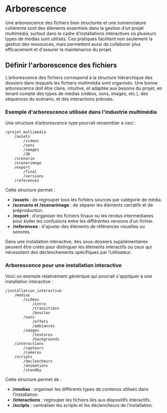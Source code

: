 # Arborescence

Une arborescence des fichiers bien structurée et une nomenclature cohérente sont des éléments essentiels dans la gestion d’un projet multimédia, surtout dans le cadre d’installations interactives où plusieurs types de médias sont utilisés. Ces pratiques facilitent non seulement la gestion des ressources, mais permettent aussi de collaborer plus efficacement et d'assurer la maintenance du projet.

## Définir l'arborescence des fichiers

L’arborescence des fichiers correspond à la structure hiérarchique des dossiers dans lesquels les fichiers multimédia sont organisés. Une bonne arborescence doit être claire, intuitive, et adaptée aux besoins du projet, en tenant compte des types de médias (vidéos, sons, images, etc.), des séquences du scénario, et des interactions prévues.

### Exemple d'arborescence utilisée dans l'industrie multimédia

Une structure d’arborescence type pourrait ressembler à ceci :

```
/projet_multimedia
    /assets
        /videos
        /sons
        /images
        /3D
    /scenario
    /scenarimage
    /export
        /final
        /versions
    /references
```

Cette structure permet :
- **/assets** : de regrouper tous les fichiers sources par catégorie de média.
- **/scenario et /scenarimage** : de séparer les éléments narratifs et de préproduction.
- **/export** : d’organiser les fichiers finaux ou les rendus intermédiaires pour éviter les confusions entre les différentes versions d’un fichier.
- **/references** : d'ajouter des éléments de références visuelles ou sonores.

Dans une installation interactive, des sous-dossiers supplémentaires peuvent être créés pour distinguer les éléments interactifs ou ceux qui nécessitent des déclenchements spécifiques par l’utilisateur.

### Arborescence pour une installation interactive

Voici un exemple relativement générique qui pourrait s'appliquer à une installation interactive :

```
/installation_interactive
    /medias
        /videos
            /intro
            /transitions
            /boucles
        /sons
            /effets
            /ambiances
        /images
            /textures
            /backgrounds
    /interactions
        /capteurs
        /cameras
    /scripts
        /declencheurs
        /animations
        /standby
```

Cette structure permet de :
- **/medias** : organiser les différents types de contenus utilisés dans l’installation.
- **/interactions** : regrouper les fichiers liés aux dispositifs interactifs.
- **/scripts** : centraliser les scripts et les déclencheurs de l’installation.
